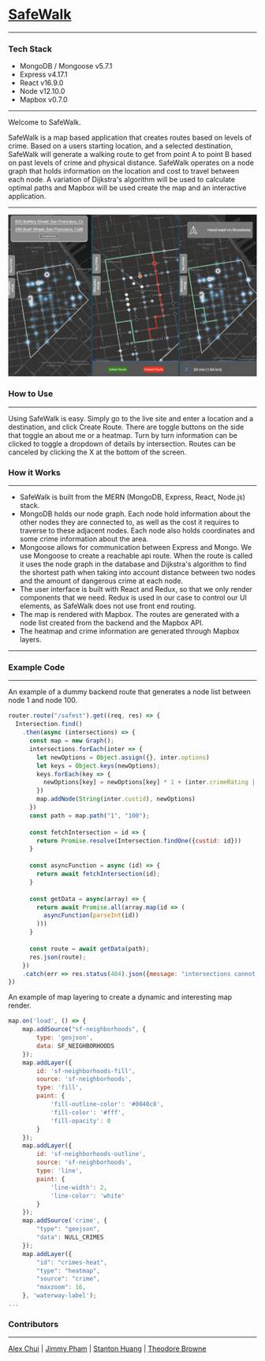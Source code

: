 # [SafeWalk](https://safewalker.herokuapp.com)

------

### Tech Stack

* MongoDB / Mongoose v5.7.1
* Express v4.17.1 
* React v16.9.0 
* Node v12.10.0
* Mapbox v0.7.0


------

Welcome to SafeWalk.

SafeWalk is a map based application that creates routes based on levels of crime. Based on a users starting location, and a selected destination, SafeWalk will generate a walking route to get from point A to point B based on past levels of crime and physical distance. SafeWalk operates on a node graph that holds information on the location and cost to travel between each node. A variation of Dijkstra's algorithm will be used to calculate optimal paths and Mapbox will be used create the map and an interactive application.


------

![Screenshots of SafeWalk](https://github.com/ahhchooey/SafeWalk/blob/master/images/safewalk_img.png)


### How to Use

------

Using SafeWalk is easy. Simply go to the live site and enter a location and a destination, and click Create Route. There are toggle buttons on the side that toggle an about me or a heatmap. Turn by turn information can be clicked to toggle a dropdown of details by intersection. Routes can be canceled by clicking the X at the bottom of the screen.


### How it Works

------

* SafeWalk is built from the MERN (MongoDB, Express, React, Node.js) stack.
* MongoDB holds our node graph. Each node hold information about the other nodes they are connected to, as well as the cost it requires to traverse to these adjacent nodes. Each node also holds coordinates and some crime information about the area.
* Mongoose allows for communication between Express and Mongo. We use Mongoose to create a reachable api route. When the route is called it uses the node graph in the database and Dijkstra's algorithm to find the shortest path when taking into account distance between two nodes and the amount of dangerous crime at each node.
* The user interface is built with React and Redux, so that we only render components that we need. Redux is used in our case to control our UI elements, as SafeWalk does not use front end routing.
* The map is rendered with Mapbox. The routes are generated with a node list created from the backend and the Mapbox API.
* The heatmap and crime information are generated through Mapbox layers.

------


### Example Code

------

An example of a dummy backend route that generates a node list between node 1 and node 100.
```js
router.route("/safest").get((req, res) => {
  Intersection.find()
    .then(async (intersections) => {
      const map = new Graph();
      intersections.forEach(inter => {
        let newOptions = Object.assign({}, inter.options)
        let keys = Object.keys(newOptions);
        keys.forEach(key => {
          newOptions[key] = newOptions[key] * 1 + (inter.crimeRating || 0);
        })
        map.addNode(String(inter.custid), newOptions)
      })
      const path = map.path("1", "100");

      const fetchIntersection = id => {
        return Promise.resolve(Intersection.findOne({custid: id}))
      }

      const asyncFunction = async (id) => {
        return await fetchIntersection(id);
      }

      const getData = async(array) => {
        return await Promise.all(array.map(id => (
          asyncFunction(parseInt(id))
        )))
      }

      const route = await getData(path);
      res.json(route);
    })
    .catch(err => res.status(404).json({message: "intersections cannot be found"}))
})
```

An example of map layering to create a dynamic and interesting map render.
```js
map.on('load', () => {
    map.addSource("sf-neighborhoods", {
        type: 'geojson',
        data: SF_NEIGHBORHOODS
    });
    map.addLayer({
        id: 'sf-neighborhoods-fill',
        source: 'sf-neighborhoods',
        type: 'fill',
        paint: {
            'fill-outline-color': '#0040c8',
            'fill-color': '#fff',
            'fill-opacity': 0
        }
    });
    map.addLayer({
        id: 'sf-neighborhoods-outline',
        source: 'sf-neighborhoods',
        type: 'line',
        paint: {
            'line-width': 2,
            'line-color': 'white'
        }
    });
    map.addSource('crime', {
        "type": "geojson",
        "data": NULL_CRIMES
    });
    map.addLayer({
        "id": "crimes-heat",
        "type": "heatmap",
        "source": "crime",
        "maxzoom": 16,
    }, 'waterway-label');
...
```

### Contributors

------

[Alex Chui](https://github.com/ahhchooey) |
[Jimmy Pham](https://github.com/jipham510) |
[Stanton Huang](https://github.com/aethervial) |
[Theodore Browne](https://github.com/theo-browne)

